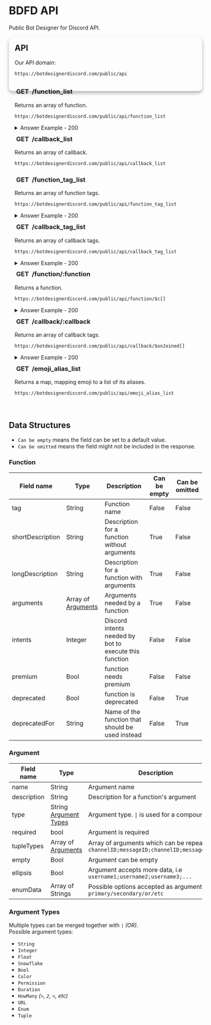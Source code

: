 # BDFD API
Public Bot Designer for Discord API.

<style>
.mainAPI {
    position: relative;
    background-color: var(--color3);
    border-radius: 10px;
    padding-bottom: 1.5rem;
    padding-left: 15px;
    padding-right: 15px;
    box-shadow: 0 5px 10px rgba(0, 0, 0, 0.3);
    transition: .3s;
}

.mainAPI h2 {
    padding-top: 1rem;
    margin-top: 1rem;
}

.mainAPI code {
    color: var(--color1) !important;
}

.wrap-button,
.syntax-button {
    visibility: hidden;
}

.endpoint {
    position: relative;
    background: var(--color3);
    border-radius: 10px;
    padding-left: 15px;
    padding-right: 15px;
    padding-bottom: 1.25rem;
    margin-top: -3rem;
    transition: .3s;
}

.endpoint h3 {
    padding-top: 1rem;
}

.endpoint #GET {
    background: var(--color2);
    padding: .25rem;
    border-radius: 10px;
    transition: .3s;
}

.endpoint:hover {
    transform: scale(1.01);
    transition: .3s;
}

.endpoint:hover #GET {
    border-radius: 7px;
    transition: .3s;
}
</style>

<div class="mainAPI">
  <h2>API</h2>
  <p>Our API domain:</p>
  <pre><code class="hljs">https://botdesignerdiscord.com/public/api</code></pre>
</div>

<div class="endpoint">
  <h3><span id="GET">GET</span> /function_list</h3>
  <p>Returns an array of function.</p>
  <pre><code class="hljs">https://botdesignerdiscord.com/public/api/function_list</code></pre>
  <details><summary>Answer Example - 200</summary>
  <pre><code class="hljs">[ 
      {
        "tag": "$aiQuota",
        "shortDescription": "Get remaining AI quota for this bot",
        "longDescription": "",
        "arguments": null,
        "intents": 0,
        "premium": true,
        "color": 0
    }, ... 
]</code></pre>
  </details>
</div>

<div class="endpoint">
  <h3><span id="GET">GET</span> /callback_list</h3>
  <p>Returns an array of callback.</p>
  <pre><code class="hljs">https://botdesignerdiscord.com/public/api/callback_list</code></pre>
</div>

<div class="endpoint">
  <h3><span id="GET">GET</span> /function_tag_list</h3>
  <p>Returns an array of function tags.</p>
  <pre><code class="hljs">https://botdesignerdiscord.com/public/api/function_tag_list</code></pre>
  <details><summary>Answer Example - 200</summary>
  <pre><code class="hljs">[
    "$addButton[]",
    "$addCmdReactions[]",
    "$addEmoji[]",
    "$addField[]",
    "$addMessageReactions[]",
    "$addReactions[]",
    "$addSelectMenuOption[]",
    "$addTextInput[]",
    "$addTimestamp",
    "$addTimestamp[]",
    "$aiQuota", 
    ... 
]</code></pre>
  </details>
</div>

<div class="endpoint">
  <h3><span id="GET">GET</span> /callback_tag_list</h3>
  <p>Returns an array of callback tags.</p>
  <pre><code class="hljs">https://botdesignerdiscord.com/public/api/callback_tag_list</code></pre>
  <details><summary>Answer Example - 200</summary>
  <pre><code class="hljs">[
    "$onJoined[]",
    "$onLeave[]",
    "$onMessageDelete[]",
    "$onBanAdd[]",
    "$onBanRemove[]",
    "$alwaysReply",
    "$messageContains[]",
    "$awaitedCommand[]",
    "$reaction[]",
    "$onInteraction[]",
    "$onInteraction"
]</code></pre>
  </details>
</div>

<div class="endpoint">
  <h3><span id="GET">GET</span> /function/:function</h3>
  <p>Returns a function.</p>
  <pre><code class="hljs">https://botdesignerdiscord.com/public/api/function/$c[]</code></pre>
  <details><summary>Answer Example - 200</summary>
  <pre><code class="hljs">{
    "tag": "$c[Comment]",
    "shortDescription": "Can be used to comment your code.",
    "longDescription": "",
    "arguments": [
        {
            "name": "Comment",
            "type": "String",
            "required": true,
            "empty": true
        }
    ],
    "intents": 0,
    "premium": false,
    "color": 0
}</code></pre>
  </details>
</div>

<div class="endpoint">
  <h3><span id="GET">GET</span> /callback/:callback</h3>
  <p>Returns an array of callback tags.</p>
  <pre><code class="hljs">https://botdesignerdiscord.com/public/api/callback/$onJoined[]</code></pre>
  <details><summary>Answer Example - 200</summary>
  <pre><code class="hljs">{
    "name": "$onJoined[channel ID]",
    "description": "Triggers command when user joins server",
    "arguments": [
        {
            "name": "Channel ID",
            "description": "Channel ID of the welcome channel",
            "type": "Snowflake",
            "required": true
        }
    ],
    "intents": 2,
    "is_premium": false
}</code></pre>
  </details>
</div>

<div class="endpoint">
  <h3><span id="GET">GET</span> /emoji_alias_list</h3>
  <p>Returns a map, mapping emoji to a list of its aliases.</p>
  <pre><code class="hljs">https://botdesignerdiscord.com/public/api/emoji_alias_list</code></pre>
</div>

## Data Structures
- `Can be empty` means the field can be set to a default value.
- `Can be omitted` means the field might not be included in the response.

### Function
| Field name       | Type                            | Description                                            | Can be empty | Can be omitted |
|------------------|---------------------------------|--------------------------------------------------------|--------------|----------------|
| tag              | String                          | Function name                                          | False        | False          |
| shortDescription | String                          | Description for a function without arguments           | True         | False          |
| longDescription  | String                          | Description for a function with arguments              | True         | False          |
| arguments        | Array of [Arguments](#Argument) | Arguments needed by a function                         | True         | False          |
| intents          | Integer                         | Discord intents needed by bot to execute this function | False        | False          |
| premium          | Bool                            | function needs premium                                 | False        | False          |
| deprecated       | Bool                            | function is deprecated                                 | False        | True           |
| deprecatedFor    | String                          | Name of the function that should be used instead       | False        | True           |

### Argument
| Field name  | Type                                     | Description                                                                                 | Can be omitted |
|-------------|------------------------------------------|---------------------------------------------------------------------------------------------|----------------|
| name        | String                                   | Argument name                                                                               | False          |
| description | String                                   | Description for a function's argument                                                       | True           |
| type        | String [Argument Types](#Argument-Types) | Argument type. `\|` is used for a compound type                                             | False          |
| required    | bool                                     | Argument is required                                                                        | False          |
| tupleTypes  | Array of [Arguments](#Argument)          | Array of arguments which can be repeated, i.e `channelID;messageID;channelID;messageID;...` | True           |
| empty       | Bool                                     | Argument can be empty                                                                       | True           |
| ellipsis    | Bool                                     | Argument accepts more data, i.e `username1;username2;username3;...`                         | True           |
| enumData    | Array of Strings                         | Possible options accepted as argument, i.e `primary/secondary/or/etc`                       | True           |

### Argument Types
Multiple types can be merged together with `|` *(OR)*. \
Possible argument types:
- `String`
- `Integer`
- `Float`
- `Snowflake`
- `Bool`
- `Color`
- `Permission`
- `Duration`
- `HowMany` *(`>`, `2`, `<`, etc)*
- `URL`
- `Enum`
- `Tuple`
